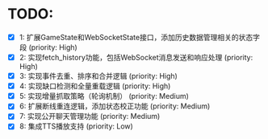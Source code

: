 # TODO:

- [x] 1: 扩展GameState和WebSocketState接口，添加历史数据管理相关的状态字段 (priority: High)
- [x] 2: 实现fetch_history功能，包括WebSocket消息发送和响应处理 (priority: High)
- [x] 3: 实现事件去重、排序和合并逻辑 (priority: High)
- [x] 4: 实现缺口检测和全量重载逻辑 (priority: High)
- [x] 5: 实现增量抓取策略（轮询机制） (priority: Medium)
- [x] 6: 扩展断线重连逻辑，添加状态校正功能 (priority: Medium)
- [x] 7: 实现公开聊天管理功能 (priority: Medium)
- [x] 8: 集成TTS播放支持 (priority: Low)

